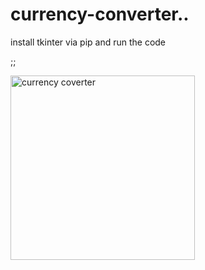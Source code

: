 # currency-converter..
install tkinter via pip and run the code

;;

<img width="295" alt="currency coverter" src="https://user-images.githubusercontent.com/61873858/115962940-2c4f9a80-a53b-11eb-8769-6a499d58fb82.png">
